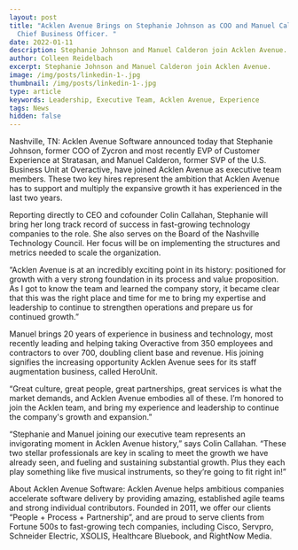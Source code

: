 ```yaml
---
layout: post
title: "Acklen Avenue Brings on Stephanie Johnson as COO and Manuel Calderon as
  Chief Business Officer. "
date: 2022-01-11
description: Stephanie Johnson and Manuel Calderon join Acklen Avenue.
author: Colleen Reidelbach
excerpt: Stephanie Johnson and Manuel Calderon join Acklen Avenue.
image: /img/posts/linkedin-1-.jpg
thumbnail: /img/posts/linkedin-1-.jpg
type: article
keywords: Leadership, Executive Team, Acklen Avenue, Experience
tags: News
hidden: false
---
```

Nashville, TN: Acklen Avenue Software announced today that Stephanie Johnson, former COO of Zycron and most recently EVP of Customer Experience at Stratasan, and Manuel Calderon, former SVP of the U.S. Business Unit at Overactive, have joined Acklen Avenue as executive team members. These two key hires represent the ambition that Acklen Avenue has to support and multiply the expansive growth it has experienced in the last two years. 

Reporting directly to CEO and cofounder Colin Callahan, Stephanie will bring her long track record of success in fast-growing technology companies to the role. She also serves on the Board of the Nashville Technology Council. Her focus will be on implementing the structures and metrics needed to scale the organization. 

“Acklen Avenue is at an incredibly exciting point in its history: positioned for growth with a very strong foundation in its process and value proposition. As I got to know the team and learned the company story, it became clear that this was the right place and time for me to bring my expertise and leadership to continue to strengthen operations and prepare us for continued growth.”  

Manuel brings 20 years of experience in business and technology, most recently leading and helping taking Overactive from 350 employees and contractors to over 700, doubling client base and revenue. His joining signifies the increasing opportunity Acklen Avenue sees for its staff augmentation business, called HeroUnit. 

“Great culture, great people, great partnerships, great services is what the market demands, and Acklen Avenue embodies all of these. I’m honored to join the Acklen team, and bring my experience and leadership to continue the company's growth and expansion.”

“Stephanie and Manuel joining our executive team represents an invigorating moment in Acklen Avenue history,” says Colin Callahan. “These two stellar professionals are key in scaling to meet the growth we have already seen, and fueling and sustaining substantial growth. Plus they each play something like five musical instruments, so they’re going to fit right in!”

About Acklen Avenue Software: Acklen Avenue helps ambitious companies accelerate software delivery by providing amazing, established agile teams and strong individual contributors. Founded in 2011, we offer our clients “People + Process + Partnership”, and are proud to serve clients from Fortune 500s to fast-growing tech companies, including Cisco, Servpro, Schneider Electric, XSOLIS, Healthcare Bluebook, and RightNow Media.